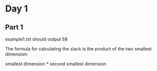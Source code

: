 # Day 1

## Part 1

example1.txt should output 58

The formula for calculating the slack is the product of the two smallest dimension: 

smallest dimension * second smallest dimension
